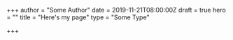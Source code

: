 +++
author = "Some Author"
date = 2019-11-21T08:00:00Z
draft = true
hero = ""
title = "Here's my page"
type = "Some Type"

+++
